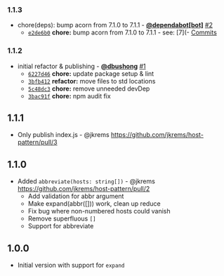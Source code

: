 ### 1.1.3

* chore(deps): bump acorn from 7.1.0 to 7.1.1 - **[@dependabot[bot]](https://github.com/apps/dependabot)** [#2](https://github.com/groupon/host-pattern/pull/2)
  - [`e2de6b0`](https://github.com/groupon/host-pattern/commit/e2de6b0fb9add86e5b6cdf3321cd5843a544d343) **chore:** bump acorn from 7.1.0 to 7.1.1 - see: [7](- [Commits](https://github.com/acornjs/acorn/compare/7)


### 1.1.2

* initial refactor & publishing - **[@dbushong](https://github.com/dbushong)** [#1](https://github.com/groupon/host-pattern/pull/1)
  - [`6227d46`](https://github.com/groupon/host-pattern/commit/6227d4614dcbedbf16716c7dafed87ebdc73fa4b) **chore:** update package setup & lint
  - [`3bfb412`](https://github.com/groupon/host-pattern/commit/3bfb41285eb1e0e2acfe2447aa3a2792ae6e5900) **refactor:** move files to std locations
  - [`5c48dc3`](https://github.com/groupon/host-pattern/commit/5c48dc3ce5879006c310c10b646c1107cc882e9d) **chore:** remove unneeded devDep
  - [`3bac91f`](https://github.com/groupon/host-pattern/commit/3bac91f7243f1573db793ddc5570f1346c7eefd4) **chore:** npm audit fix


1.1.1
-----
* Only publish index.js - @jkrems
  https://github.com/jkrems/host-pattern/pull/3

1.1.0
-----
* Added `abbreviate(hosts: string[])` - @jkrems
  https://github.com/jkrems/host-pattern/pull/2
  - Add validation for abbr argument
  - Make expand(abbr([])) work, clean up reduce
  - Fix bug where non-numbered hosts could vanish
  - Remove superfluous `[]`
  - Support for abbreviate

1.0.0
-----
* Initial version with support for `expand`
